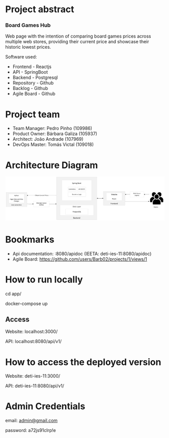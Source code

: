 # Project abstract
### Board Games Hub
Web page with the intention of comparing board games prices across multiple web stores, providing their current price and showcase their historic lowest prices.

Software used:
* Frontend - Reactjs
* API - SpringBoot
* Backend - Postgresql
* Repository - Github 
* Backlog - Github
* Agile Board - Github

# Project team
* Team Manager: Pedro Pinho (109986)
* Product Owner: Bárbara Galiza (105937)
* Architect: João Andrade (107969)
* DevOps Master: Tomás Victal (109018)

# Architecture Diagram
![Architecture diagram](architecture.png "Architecture diagram")

# Bookmarks
* Api documentation: <host>:8080/apidoc (IEETA: deti-ies-11:8080/apidoc)
* Agile Board: https://github.com/users/Barb02/projects/1/views/1

# How to run locally
cd app/

docker-compose up

## Access 

Website: localhost:3000/

API: localhost:8080/api/v1/<endpoint>

# How to access the deployed version

Website: deti-ies-11:3000/

API: deti-ies-11:8080/api/v1/<endpoint>

# Admin Credentials
email: admin@gmail.com

password: a72js91clrp!e
